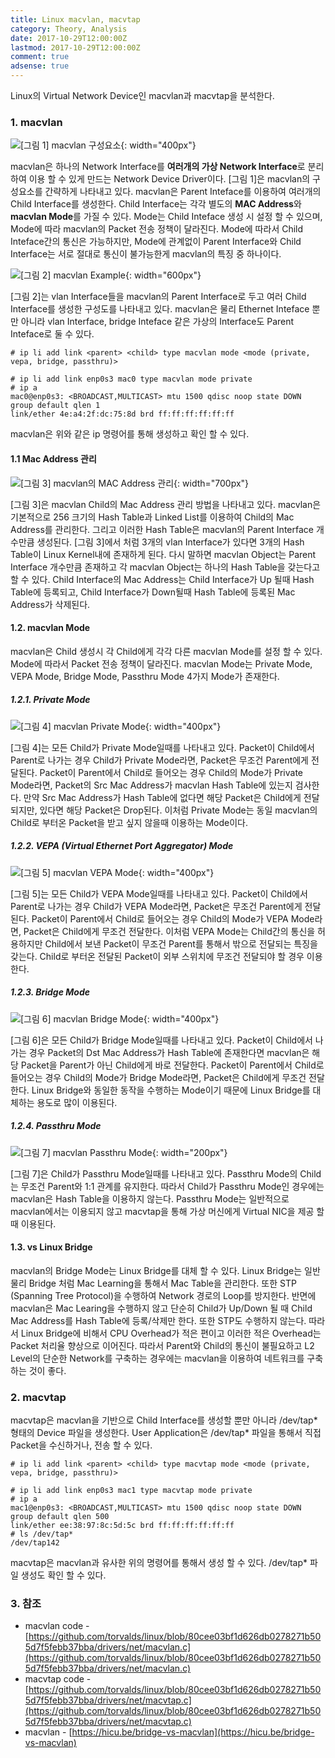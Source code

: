 ```yaml
---
title: Linux macvlan, macvtap
category: Theory, Analysis
date: 2017-10-29T12:00:00Z
lastmod: 2017-10-29T12:00:00Z
comment: true
adsense: true
---
```


Linux의 Virtual Network Device인 macvlan과 macvtap을 분석한다.

### 1. macvlan

![[그림 1] macvlan 구성요소]({{site.baseurl}}/images/theory_analysis/Linux_macvlan_macvtap/macvlan_Component.PNG){: width="400px"}

macvlan은 하나의 Network Interface를 **여러개의 가상 Network Interface**로 분리하여 이용 할 수 있게 만드는 Network Device Driver이다. [그림 1]은 macvlan의 구성요소를 간략하게 나타내고 있다. macvlan은 Parent Inteface를 이용하여 여러개의 Child Interface를 생성한다. Child Interface는 각각 별도의 **MAC Address**와 **macvlan Mode**를 가질 수 있다. Mode는 Child Inteface 생성 시 설정 할 수 있으며, Mode에 따라 macvlan의 Packet 전송 정책이 달라진다. Mode에 따라서 Child Inteface간의 통신은 가능하지만, Mode에 관계없이 Parent Interface와 Child Interface는 서로 절대로 통신이 불가능한게 macvlan의 특징 중 하나이다.

![[그림 2] macvlan Example]({{site.baseurl}}/images/theory_analysis/Linux_macvlan_macvtap/macvlan_Example.PNG){: width="600px"}

[그림 2]는 vlan Interface들을 macvlan의 Parent Interface로 두고 여러 Child Interface를 생성한 구성도를 나타내고 있다. macvlan은 물리 Ethernet Inteface 뿐만 아니라 vlan Interface, bridge Inteface 같은 가상의 Interface도 Parent Inteface로 둘 수 있다.

~~~
# ip li add link <parent> <child> type macvlan mode <mode (private, vepa, bridge, passthru)>
~~~

~~~
# ip li add link enp0s3 mac0 type macvlan mode private
# ip a
mac0@enp0s3: <BROADCAST,MULTICAST> mtu 1500 qdisc noop state DOWN group default qlen 1
link/ether 4e:a4:2f:dc:75:8d brd ff:ff:ff:ff:ff:ff
~~~

macvlan은 위와 같은 ip 명령어를 통해 생성하고 확인 할 수 있다.

#### 1.1 Mac Address 관리

![[그림 3] macvlan의 MAC Address 관리]({{site.baseurl}}/images/theory_analysis/Linux_macvlan_macvtap/macvlan_Address_Manage.PNG){: width="700px"}

[그림 3]은 macvlan Child의 Mac Address 관리 방법을 나타내고 있다. macvlan은 기본적으로 256 크기의 Hash Table과 Linked List를 이용하여 Child의 Mac Address를 관리한다. 그리고 이러한 Hash Table은 macvlan의 Parent Interface 개수만큼 생성된다. [그림 3]에서 처럼 3개의 vlan Interface가 있다면 3개의 Hash Table이 Linux Kernel내에 존재하게 된다. 다시 말하면 macvlan Object는 Parent Interface 개수만큼 존재하고 각 macvlan Object는 하나의 Hash Table을 갖는다고 할 수 있다. Child Interface의 Mac Address는 Child Interface가 Up 될때 Hash Table에 등록되고, Child Interface가 Down될때 Hash Table에 등록된 Mac Address가 삭제된다.

#### 1.2. macvlan Mode

macvlan은 Child 생성시 각 Child에게 각각 다른 macvlan Mode를 설정 할 수 있다. Mode에 따라서 Packet 전송 정책이 달라진다. macvlan Mode는 Private Mode, VEPA Mode, Bridge Mode, Passthru Mode 4가지 Mode가 존재한다.

##### 1.2.1. Private Mode

![[그림 4] macvlan Private Mode]({{site.baseurl}}/images/theory_analysis/Linux_macvlan_macvtap/macvlan_Private_Mode.PNG){: width="400px"}

[그림 4]는 모든 Child가 Private Mode일때를 나타내고 있다. Packet이 Child에서 Parent로 나가는 경우 Child가 Private Mode라면, Packet은 무조건 Parent에게 전달된다. Packet이 Parent에서 Child로 들어오는 경우 Child의 Mode가 Private Mode라면, Packet의 Src Mac Address가 macvlan Hash Table에 있는지 검사한다. 만약 Src Mac Address가 Hash Table에 없다면 해당 Packet은 Child에게 전달되지만, 있다면 해당 Packet은 Drop된다. 이처럼 Private Mode는 동일 macvlan의 Child로 부터온 Packet을 받고 싶지 않을때 이용하는 Mode이다.

##### 1.2.2. VEPA (Virtual Ethernet Port Aggregator) Mode

![[그림 5] macvlan VEPA Mode]({{site.baseurl}}/images/theory_analysis/Linux_macvlan_macvtap/macvlan_VEPA_Mode.PNG){: width="400px"}

[그림 5]는 모든 Child가 VEPA Mode일때를 나타내고 있다. Packet이 Child에서 Parent로 나가는 경우 Child가 VEPA Mode라면, Packet은 무조건 Parent에게 전달된다. Packet이 Parent에서 Child로 들어오는 경우 Child의 Mode가 VEPA Mode라면, Packet은 Child에게 무조건 전달한다. 이처럼 VEPA Mode는 Child간의 통신을 허용하지만 Child에서 보낸 Packet이 무조건 Parent를 통해서 밖으로 전달되는 특징을 갖는다. Child로 부터온 전달된 Packet이 외부 스위치에 무조건 전달되야 할 경우 이용한다.

##### 1.2.3. Bridge Mode

![[그림 6] macvlan Bridge Mode]({{site.baseurl}}/images/theory_analysis/Linux_macvlan_macvtap/macvlan_Bridge_Mode.PNG){: width="400px"}

[그림 6]은 모든 Child가 Bridge Mode일때를 나타내고 있다. Packet이 Child에서 나가는 경우 Packet의 Dst Mac Address가 Hash Table에 존재한다면 macvlan은 해당 Packet을 Parent가 아닌 Child에게 바로 전달한다. Packet이 Parent에서 Child로 들어오는 경우 Child의 Mode가 Bridge Mode라면, Packet은 Child에게 무조건 전달한다. Linux Bridge와 동일한 동작을 수행하는 Mode이기 때문에 Linux Bridge를 대체하는 용도로 많이 이용된다.

##### 1.2.4. Passthru Mode

![[그림 7] macvlan Passthru Mode]({{site.baseurl}}/images/theory_analysis/Linux_macvlan_macvtap/macvlan_Passthru_Mode.PNG){: width="200px"}

[그림 7]은 Child가 Passthru Mode일때를 나타내고 있다. Passthru Mode의 Child는 무조건 Parent와 1:1 관계를 유지한다. 따라서 Child가 Passthru Mode인 경우에는 macvlan은 Hash Table을 이용하지 않는다. Passthru Mode는 일반적으로 macvlan에서는 이용되지 않고 macvtap을 통해 가상 머신에게 Virtual NIC을 제공 할 때 이용된다.

#### 1.3. vs Linux Bridge

macvlan의 Bridge Mode는 Linux Bridge를 대체 할 수 있다. Linux Bridge는 일반 물리 Bridge 처럼 Mac Learning을 통해서 Mac Table을 관리한다. 또한 STP (Spanning Tree Protocol)을 수행하여 Network 경로의 Loop를 방지한다. 반면에 macvlan은 Mac Learing을 수행하지 않고 단순히 Child가 Up/Down 될 때 Child Mac Address를 Hash Table에 등록/삭제만 한다. 또한 STP도 수행하지 않는다. 따라서 Linux Bridge에 비해서 CPU Overhead가 적은 편이고 이러한 적은 Overhead는 Packet 처리율 향상으로 이어진다. 따라서 Parent와 Child의 통신이 불필요하고 L2 Level의 단순한 Network를 구축하는 경우에는 macvlan을 이용하여 네트워크를 구축하는 것이 좋다.

### 2. macvtap

macvtap은 macvlan을 기반으로 Child Interface를 생성할 뿐만 아니라 /dev/tap* 형태의 Device 파일을 생성한다. User Application은 /dev/tap* 파일을 통해서 직접 Packet을 수신하거나, 전송 할 수 있다.

~~~
# ip li add link <parent> <child> type macvtap mode <mode (private, vepa, bridge, passthru)>
~~~

~~~
# ip li add link enp0s3 mac1 type macvtap mode private
# ip a
mac1@enp0s3: <BROADCAST,MULTICAST> mtu 1500 qdisc noop state DOWN group default qlen 500
link/ether ee:38:97:8c:5d:5c brd ff:ff:ff:ff:ff:ff
# ls /dev/tap*
/dev/tap142
~~~

macvtap은 macvlan과 유사한 위의 명령어를 통해서 생성 할 수 있다. /dev/tap* 파일 생성도 확인 할 수 있다.

### 3. 참조

* macvlan code - [https://github.com/torvalds/linux/blob/80cee03bf1d626db0278271b505d7f5febb37bba/drivers/net/macvlan.c](https://github.com/torvalds/linux/blob/80cee03bf1d626db0278271b505d7f5febb37bba/drivers/net/macvlan.c)
* macvtap code - [https://github.com/torvalds/linux/blob/80cee03bf1d626db0278271b505d7f5febb37bba/drivers/net/macvtap.c](https://github.com/torvalds/linux/blob/80cee03bf1d626db0278271b505d7f5febb37bba/drivers/net/macvtap.c)
* macvlan - [https://hicu.be/bridge-vs-macvlan](https://hicu.be/bridge-vs-macvlan)
